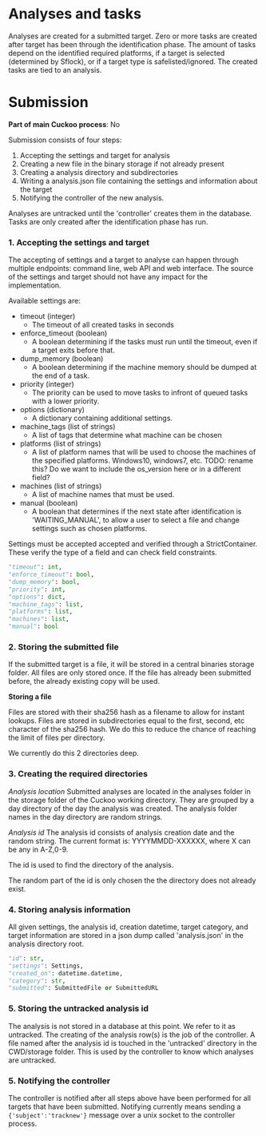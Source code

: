 # Analyses and tasks

Analyses are created for a submitted target. Zero or more tasks are created after target has been through the identification phase. The amount of tasks depend on the identified required platforms, if a target is selected (determined by Sflock), or if a target type is safelisted/ignored. The created tasks are tied to an analysis.


# Submission

**Part of main Cuckoo process**: No

Submission consists of four steps:

1. Accepting the settings and target for analysis
2. Creating a new file in the binary storage if not already present
3. Creating a analysis directory and subdirectories
4. Writing a analysis.json file containing the settings and information about the target
5. Notifying the controller of the new analysis.

Analyses are untracked until the 'controller' creates them in the database. Tasks are only created after the identification phase has run.

### 1. Accepting the settings and target

The accepting of settings and a target to analyse can happen through multiple endpoints: command line, web API and web interface. The source of the settings and target should not have any impact for the implementation.

Available settings are:

- timeout (integer)
    * The timeout of all created tasks in seconds
- enforce_timeout (boolean)
    * A boolean determining if the tasks must run until the timeout, even if a target exits before that.
- dump_memory (boolean)
    * A boolean determining if the machine memory should be dumped at the end of a task.
- priority (integer)
    * The priority can be used to move tasks to infront of queued tasks with a lower priority.
- options (dictionary)
    * A dictionary containing additional settings.
- machine_tags (list of strings)
    * A list of tags that determine what machine can be chosen
- platforms (list of strings)
    * A list of platform names that will be used to choose the machines of the specified platforms. Windows10, windows7, etc. TODO: rename this? Do we want to include the os_version here or in a different field?
- machines (list of strings)
    * A list of machine names that must be used.
- manual (boolean)
    * A boolean that determines if the next state after identification is 'WAITING_MANUAL', to allow a user to select a file and change settings such as chosen platforms.

Settings must be accepted accepted and verified through a StrictContainer. These verify the type of a field and can check field constraints.


```python
"timeout": int,
"enforce_timeout": bool,
"dump_memory": bool,
"priority": int,
"options": dict,
"machine_tags": list,
"platforms": list,
"machines": list,
"manual": bool

```

### 2. Storing the submitted file

If the submitted target is a file, it will be stored in a central binaries storage folder. All files
are only stored once. If the file has already been submitted before, the already existing copy will be used.

**Storing a file**

Files are stored with their sha256 hash as a filename to allow for instant lookups. Files are stored in subdirectories equal to the first, second, etc character of the sha256 hash. We do this to reduce the chance of reaching the limit of files per directory.

We currently do this 2 directories deep.

### 3. Creating the required directories

*Analysis location*
Submitted analyses are located in the analyses folder in the storage folder of the Cuckoo working directory. They are grouped by a day directory of the day the analysis was created. The analysis folder names in the day directory are random strings.

*Analysis id*
The analysis id consists of analysis creation date and the random string. The current format is: YYYYMMDD-XXXXXX, where X can be any in A-Z,0-9.

The id is used to find the directory of the analysis.

The random part of the id is only chosen the the directory does not already exist.


### 4. Storing analysis information

All given settings, the analysis id, creation datetime, target category, and target information are stored in a json dump called 'analysis.json' in the analysis directory root.


```python
"id": str,
"settings": Settings,
"created_on": datetime.datetime,
"category": str,
"submitted": SubmittedFile or SubmittedURL

```

### 5. Storing the untracked analysis id

The analysis is not stored in a database at this point. We refer to it as untracked. The creating of the analysis row(s) is the job of the controller. A file named after the analysis id is touched in the 'untracked' directory in the CWD/storage folder. This is used by the controller to know which analyses are untracked.

### 5. Notifying the controller

The controller is notified after all steps above have been performed for all targets that have been submitted. Notifying currently means sending a `{'subject':'tracknew'}` message over a unix socket to the controller process.

